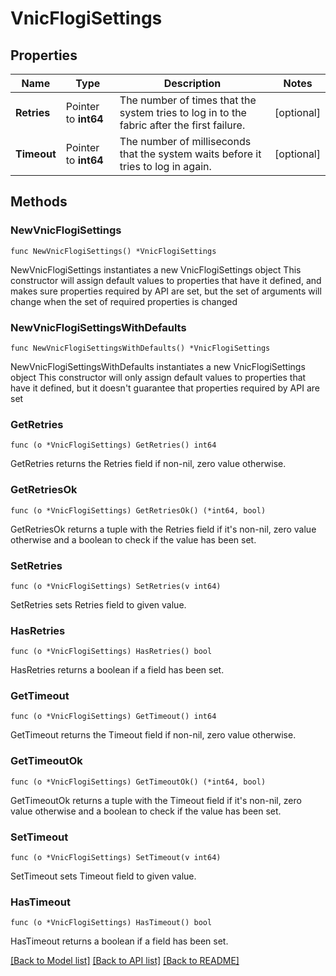 # VnicFlogiSettings

## Properties

Name | Type | Description | Notes
------------ | ------------- | ------------- | -------------
**Retries** | Pointer to **int64** | The number of times that the system tries to log in to the fabric after the first failure. | [optional] 
**Timeout** | Pointer to **int64** | The number of milliseconds that the system waits before it tries to log in again. | [optional] 

## Methods

### NewVnicFlogiSettings

`func NewVnicFlogiSettings() *VnicFlogiSettings`

NewVnicFlogiSettings instantiates a new VnicFlogiSettings object
This constructor will assign default values to properties that have it defined,
and makes sure properties required by API are set, but the set of arguments
will change when the set of required properties is changed

### NewVnicFlogiSettingsWithDefaults

`func NewVnicFlogiSettingsWithDefaults() *VnicFlogiSettings`

NewVnicFlogiSettingsWithDefaults instantiates a new VnicFlogiSettings object
This constructor will only assign default values to properties that have it defined,
but it doesn't guarantee that properties required by API are set

### GetRetries

`func (o *VnicFlogiSettings) GetRetries() int64`

GetRetries returns the Retries field if non-nil, zero value otherwise.

### GetRetriesOk

`func (o *VnicFlogiSettings) GetRetriesOk() (*int64, bool)`

GetRetriesOk returns a tuple with the Retries field if it's non-nil, zero value otherwise
and a boolean to check if the value has been set.

### SetRetries

`func (o *VnicFlogiSettings) SetRetries(v int64)`

SetRetries sets Retries field to given value.

### HasRetries

`func (o *VnicFlogiSettings) HasRetries() bool`

HasRetries returns a boolean if a field has been set.

### GetTimeout

`func (o *VnicFlogiSettings) GetTimeout() int64`

GetTimeout returns the Timeout field if non-nil, zero value otherwise.

### GetTimeoutOk

`func (o *VnicFlogiSettings) GetTimeoutOk() (*int64, bool)`

GetTimeoutOk returns a tuple with the Timeout field if it's non-nil, zero value otherwise
and a boolean to check if the value has been set.

### SetTimeout

`func (o *VnicFlogiSettings) SetTimeout(v int64)`

SetTimeout sets Timeout field to given value.

### HasTimeout

`func (o *VnicFlogiSettings) HasTimeout() bool`

HasTimeout returns a boolean if a field has been set.


[[Back to Model list]](../README.md#documentation-for-models) [[Back to API list]](../README.md#documentation-for-api-endpoints) [[Back to README]](../README.md)


